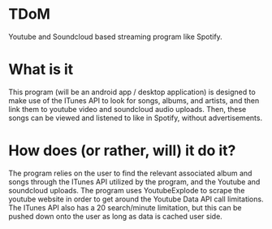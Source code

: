 # TDoM
Youtube and Soundcloud based streaming program like Spotify.

# What is it
This program (will be an android app / desktop application) is designed to make use of the ITunes API to look for songs, albums, and artists, and then link them to youtube video and soundcloud audio uploads. Then, these songs can be viewed and listened to like in Spotify, without advertisements.

# How does (or rather, will) it do it?
The program relies on the user to find the relevant associated album and songs through the ITunes API utilized by the program, and the Youtube and soundcloud uploads. The program uses YoutubeExplode to scrape the youtube website in order to get around the Youtube Data API call limitations. The ITunes API also has a 20 search/minute limitation, but this can be pushed down onto the user as long as data is cached user side.

